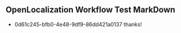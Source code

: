 ## OpenLocalization Workflow Test MarkDown
* 0d61c245-bfb0-4e48-9df9-86dd421a0137 thanks!

<!--HONumber=Aug16_HO3-->


